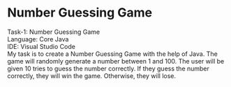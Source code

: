 # Number Guessing Game 
Task-1: Number Guessing Game
<br/>
Language: Core Java
<br/>
IDE: Visual Studio Code
<br/>
My task is to create a Number Guessing Game with the help of Java. The game will randomly generate a number between 1 and 100. The user will be given 10 tries to guess the number correctly. If they guess the number correctly, they will win the game. Otherwise, they will lose.
<br/>
